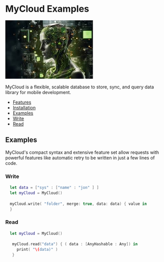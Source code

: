 # MyCloud Examples

![MyCloud: Elegant Networking in Swift](nvidia.png)

MyCloud is a flexible, scalable database to store, sync, and query data library for mobile development.

- [Features](#features)
- [Installation](#installation)
- [Examples](#examples)
- [Write](#write)
- [Read](#read)


## Examples

MyCloud's compact syntax and extensive feature set allow requests with powerful features like automatic retry to be written in just a few lines of code.
### Write 

```swift
  let data = ["sys" : ["name" : "jon" ] ]
  let myCloud = MyCloud()

  myCloud.write( "folder", merge: true, data: data) { value in     
  }        
```
### Read 

```swift
  let myCloud = MyCloud()

   myCloud.read("data") { ( data : [AnyHashable : Any]) in
     print( "\(data)" )
   }

```

